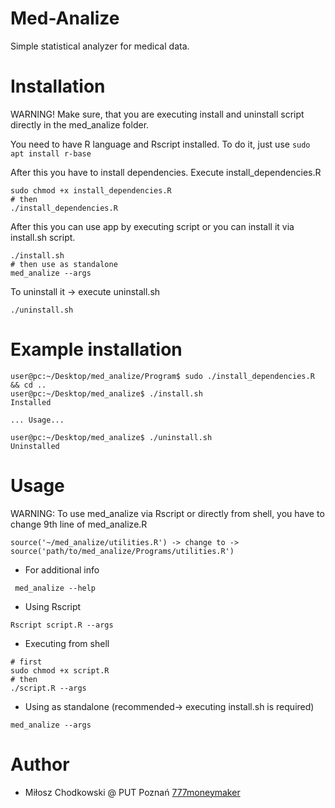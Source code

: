 # Med-Analize

Simple statistical analyzer for medical data.

# Installation
WARNING! Make sure, that you are executing install and uninstall script directly in the med_analize folder.

You need to have R language and Rscript installed.
To do it, just use ```sudo apt install r-base```

After this you have to install dependencies.
Execute install_dependencies.R
```
sudo chmod +x install_dependencies.R
# then
./install_dependencies.R
```

After this you can use app by executing script or you can install it via install.sh script.
```
./install.sh
# then use as standalone
med_analize --args
```

To uninstall it -> execute uninstall.sh
```
./uninstall.sh
```

# Example installation
```
user@pc:~/Desktop/med_analize/Program$ sudo ./install_dependencies.R && cd ..
user@pc:~/Desktop/med_analize$ ./install.sh
Installed

... Usage...

user@pc:~/Desktop/med_analize$ ./uninstall.sh
Uninstalled
```

# Usage
WARNING: To use med_analize via Rscript or directly from shell, you have to change 9th line of med_analize.R
```
source('~/med_analize/utilities.R') -> change to -> source('path/to/med_analize/Programs/utilities.R')
```

* For additional info
```
 med_analize --help
```

* Using Rscript
```
Rscript script.R --args
```

* Executing from shell
```
# first
sudo chmod +x script.R
# then
./script.R --args
```

* Using as standalone (recommended-> executing install.sh is required)
```
med_analize --args
```

# Author
* Miłosz Chodkowski @ PUT Poznań [777moneymaker](https://github.com/777moneymaker)
